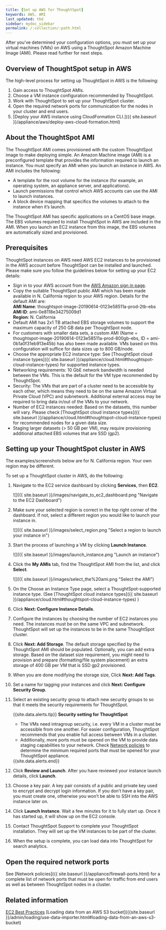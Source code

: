 ```yaml
---
title: [Set up AWS for ThoughtSpot]
keywords: AWS, AMI
last_updated: tbd
sidebar: mydoc_sidebar
permalink: /:collection/:path.html
---
```


After you've determined your configuration options, you must set up your virtual machines (VMs) on AWS using a ThoughtSpot Amazon Machine Image (AMI). Please read further for next steps.

## Overview of ThoughtSpot setup in AWS
The high-level process for setting up ThoughtSpot in AWS is the following:
1. Gain access to ThoughtSpot AMIs.
2. Choose a VM instance configuration recommended by ThoughtSpot.
3. Work with ThoughtSpot to set up your ThoughtSpot cluster.
4. Open the required network ports for communication for the nodes in your cluster and end users.
5. [Deploy your AWS instance using CloudFormation CLI.]({{ site.baseurl }}/appliance/aws/deploy-aws-cloud-formation.html)

## About the ThoughtSpot AMI

The ThoughtSpot AMI comes provisioned with the custom ThoughtSpot image to make deploying simple. An Amazon Machine image (AMI) is a preconfigured template that provides the information required to launch an instance. You must specify an AMI when you launch an instance in AWS. An AMI includes the following:

-   A template for the root volume for the instance (for example, an operating system, an appliance server, and applications).
-   Launch permissions that control which AWS accounts can use the AMI to launch instances.
-   A block device mapping that specifics the volumes to attach to the instance when it’s launch.

The ThoughtSpot AMI has specific applications on a CentOS base image. The EBS volumes required to install ThoughtSpot in AWS are included in the AMI. When you launch an EC2 instance from this image, the EBS volumes are automatically sized and provisioned.

##  Prerequisites

ThoughtSpot instances on AWS need AWS EC2 instances to be provisioned in the AWS account before ThoughtSpot can be installed and launched. Please make sure you follow the guidelines below for setting up your EC2 details:
- Sign in to your AWS account from the [AWS Amazon sign in page](https://console.aws.amazon.com/console/home).
- Copy the suitable ThoughtSpot public AMI which has been made available in N. California region to your AWS region. Details for the default AMI are:  
**AMI Name**: thoughtspot-image-20190614-0123e58511a-prod-2tb-ebs  
**AMI ID**: ami-0e8118e34275009d1  
**Region**: N. California
- Default AMI has 2x1 TB attached EBS storage volumes to support the maximum capacity of 250 GB data per ThoughtSpot node.
- For customers with smaller data sets, a custom AMI (Name = thoughtspot-image-20190614-0123e58511a-prod-800gb-ebs, ID = ami-0b1a0f31eb913e45b) has also been made available. VMs based on this configuration will suffice for data sizes up to 800 GB/node.
- Choose the appropriate EC2 instance type: See [ThoughtSpot cloud instance types]({{ site.baseurl }}/appliance/cloud.html#thoughtspot-cloud-instance-types) for supported instance types.
- Networking requirements: 10 GbE network bandwidth is needed between the VMs. This is the default for the VM type recommended by ThoughtSpot.
- Security: The VMs that are part of a cluster need to be accessible by each other, which means they need to be on the same Amazon Virtual Private Cloud (VPC) and subnetwork. Additional external access may be required to bring data in/out of the VMs to your network.
- Number of EC2 instances needed: Based on the datasets, this number will vary. Please check [ThoughtSpot cloud instance types]({{ site.baseurl }}/appliance/cloud.html#thoughtspot-cloud-instance-types) for recommended nodes for a given data size.
- Staging larger datasets (> 50 GB per VM), may require provisioning additional attached EBS volumes that are SSD (gp2).

## Setting up your ThoughtSpot cluster in AWS

The examples/screenshots below are for N. California region. Your own region may be different.

To set up a ThoughtSpot cluster in AWS, do the following:

1. Navigate to the EC2 service dashboard by clicking **Services**, then **EC2**.

     ![]({{ site.baseurl }}/images/navigate_to_ec2_dashboard.png "Navigate to the EC2 Dashboard")

2. Make sure your selected region is correct in the top right corner of the dashboard.
   If not, select a different region you would like to launch your instance in.

     ![]({{ site.baseurl }}/images/select_region.png "Select a region to launch your instance in")

3. Start the process of launching a VM by clicking **Launch Instance**.

     ![]({{ site.baseurl }}/images/launch_instance.png "Launch an instance")

4. Click the **My AMIs** tab, find the ThoughtSpot AMI from the list, and click **Select**.

     ![]({{ site.baseurl }}/images/select_the%20ami.png "Select the AMI")

5. On the Choose an Instance Type page, select a ThoughtSpot-supported instance type.
   (See [ThoughtSpot cloud instance types]({{ site.baseurl }}/appliance/cloud.html#thoughtspot-cloud-instance-types) )        
6. Click **Next: Configure Instance Details**.
7. Configure the instances by choosing the number of EC2 instances you need.
   The instances must be on the same VPC and subnetwork. ThoughtSpot will set up the instances to be in the same ThoughtSpot cluster.
8. Click **Next: Add Storage**.
    The default storage specified by the ThoughtSpot AMI should be populated. Optionally, you can add extra storage. Based on the dataset size requirement, you might need to provision and prepare (formatting/file system placement) an extra storage of 400 GB per VM that is SSD gp2 provisioned.
9. When you are done modifying the storage size, Click **Next: Add Tags**.
10. Set a name for tagging your instances and click **Next: Configure Security Group**.
11. Select an existing security group to attach new security groups to so that it meets the security requirements for ThoughtSpot.

    {{site.data.alerts.tip}} <b>Security setting for ThoughtSpot</b><ul><li>The VMs need intragroup security, i.e. every VM in a cluster must be accessible from one another. For easier configuration, ThoughtSpot recommends that you enable full access between VMs in a cluster.</li> <li>Additionally, more ports must be opened on the VM to provide data staging capabilities to your network. Check <a href="https://docs.thoughtspot.com/5.2/appliance/firewall-ports.html">Network policies</a> to determine the minimum required ports that must be opened for your ThoughtSpot appliance.</li></ul>
    {{site.data.alerts.end}}

12.  Click **Review and Launch**. After you have reviewed your instance launch details, click **Launch**.
13.  Choose a key pair.
      A key pair consists of a public and private key used to encrypt and decrypt login information. If you don’t have a key pair, you must create one, otherwise you won’t be able to SSH into the AWS instance later on.
14.  Click **Launch Instance**. Wait a few minutes for it to fully start up. Once it has started up, it will show up on the EC2 console.
15.  Contact ThoughtSpot Support to complete your ThoughtSpot installation.
     They will set up the VM instances to be part of the cluster.
16.  When the setup is complete, you can load data into ThoughtSpot for search analytics.    

## Open the required network ports

See [Network policies]({{ site.baseurl }}/appliance/firewall-ports.html) for a complete list of network ports that must be open for traffic from end users as well as between ThoughtSpot nodes in a cluster.

## Related information  

[EC2 Best Practices](http://docs.aws.amazon.com/AWSEC2/latest/UserGuide/ec2-best-practices.html)
[Loading data from an AWS S3 bucket]({{site.baseurl }}/admin/loading/use-data-importer.html#loading-data-from-an-aws-s3-bucket)
